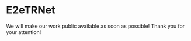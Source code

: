 # E2eTRNet
We will make our work public available as soon as possible! Thank you for your attention!
